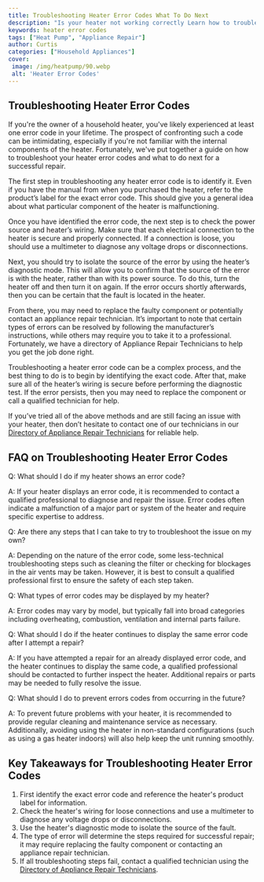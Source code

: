 ```yaml
---
title: Troubleshooting Heater Error Codes What To Do Next
description: "Is your heater not working correctly Learn how to troubleshoot error codes and figure out what the next steps in repair should be With the right information you can get your heater up and running in no time"
keywords: heater error codes
tags: ["Heat Pump", "Appliance Repair"]
author: Curtis
categories: ["Household Appliances"]
cover: 
 image: /img/heatpump/90.webp
 alt: 'Heater Error Codes'
---
```

## Troubleshooting Heater Error Codes

If you're the owner of a household heater, you've likely experienced at least one error code in your lifetime. The prospect of confronting such a code can be intimidating, especially if you're not familiar with the internal components of the heater. Fortunately, we've put together a guide on how to troubleshoot your heater error codes and what to do next for a successful repair.

The first step in troubleshooting any heater error code is to identify it. Even if you have the manual from when you purchased the heater, refer to the product’s label for the exact error code. This should give you a general idea about what particular component of the heater is malfunctioning.

Once you have identified the error code, the next step is to check the power source and heater’s wiring. Make sure that each electrical connection to the heater is secure and properly connected. If a connection is loose, you should use a multimeter to diagnose any voltage drops or disconnections.

Next, you should try to isolate the source of the error by using the heater’s diagnostic mode. This will allow you to confirm that the source of the error is with the heater, rather than with its power source. To do this, turn the heater off and then turn it on again. If the error occurs shortly afterwards, then you can be certain that the fault is located in the heater.

From there, you may need to replace the faulty component or potentially contact an appliance repair technician. It’s important to note that certain types of errors can be resolved by following the manufacturer’s instructions, while others may require you to take it to a professional. Fortunately, we have a directory of Appliance Repair Technicians to help you get the job done right. 

Troubleshooting a heater error code can be a complex process, and the best thing to do is to begin by identifying the exact code. After that, make sure all of the heater’s wiring is secure before performing the diagnostic test. If the error persists, then you may need to replace the component or call a qualified technician for help. 

If you’ve tried all of the above methods and are still facing an issue with your heater, then don’t hesitate to contact one of our technicians in our [Directory of Appliance Repair Technicians](./pages/appliance-repair-technicians) for reliable help.

## FAQ on Troubleshooting Heater Error Codes

Q: What should I do if my heater shows an error code?

A: If your heater displays an error code, it is recommended to contact a qualified professional to diagnose and repair the issue. Error codes often indicate a malfunction of a major part or system of the heater and require specific expertise to address.

Q: Are there any steps that I can take to try to troubleshoot the issue on my own?

A: Depending on the nature of the error code, some less-technical troubleshooting steps such as cleaning the filter or checking for blockages in the air vents may be taken. However, it is best to consult a qualified professional first to ensure the safety of each step taken.

Q: What types of error codes may be displayed by my heater?

A: Error codes may vary by model, but typically fall into broad categories including overheating, combustion, ventilation and internal parts failure.

Q: What should I do if the heater continues to display the same error code after I attempt a repair?

A: If you have attempted a repair for an already displayed error code, and the heater continues to display the same code, a qualified professional should be contacted to further inspect the heater. Additional repairs or parts may be needed to fully resolve the issue. 

Q: What should I do to prevent errors codes from occurring in the future?

A: To prevent future problems with your heater, it is recommended to provide regular cleaning and maintenance service as necessary. Additionally, avoiding using the heater in non-standard configurations (such as using a gas heater indoors) will also help keep the unit running smoothly.

## Key Takeaways for Troubleshooting Heater Error Codes
1. First identify the exact error code and reference the heater's product label for information.
2. Check the heater's wiring for loose connections and use a multimeter to diagnose any voltage drops or disconnections.
3. Use the heater's diagnostic mode to isolate the source of the fault.
4. The type of error will determine the steps required for successful repair; it may require replacing the faulty component or contacting an appliance repair technician.
5. If all troubleshooting steps fail, contact a qualified technician using the [Directory of Appliance Repair Technicians](./pages/appliance-repair-technicians).

